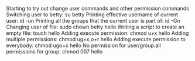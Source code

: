 Starting to try out change user commands and other permission commands
Switching user to betty: su betty
Printing effective username of current user: id -un
Printing all the groups that the current user is part of: id -Gn
Changing user of file: sudo chown betty hello
Writing a script to create an empty file: touch hello
Adding execute permission:  chmod u+x hello
Adding multiple permissions: chmod ug+x,o+r hello
Adding execute permission to everybody: chmod ugo+x hello
No permission for user/group:all permissions for group: chmod 007 hello
